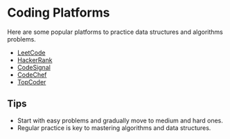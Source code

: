 # Coding Platforms

Here are some popular platforms to practice data structures and algorithms problems.

- [LeetCode](https://leetcode.com/)
- [HackerRank](https://www.hackerrank.com/)
- [CodeSignal](https://codesignal.com/)
- [CodeChef](https://www.codechef.com/)
- [TopCoder](https://www.topcoder.com/)

## Tips
- Start with easy problems and gradually move to medium and hard ones.
- Regular practice is key to mastering algorithms and data structures.
